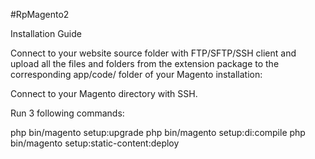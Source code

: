 #RpMagento2



Installation Guide



Connect to your website source folder with FTP/SFTP/SSH client
and upload all the files and folders from the extension package
to the corresponding app/code/ folder of your Magento installation:



Connect to your Magento directory with SSH.


Run 3 following commands:

php bin/magento setup:upgrade
php bin/magento setup:di:compile
php bin/magento setup:static-content:deploy

